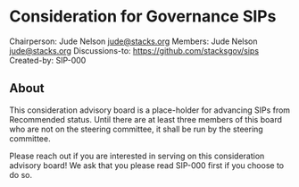 # Consideration for Governance SIPs

Chairperson: Jude Nelson <jude@stacks.org>
Members: Jude Nelson <jude@stacks.org>
Discussions-to: https://github.com/stacksgov/sips
Created-by: SIP-000

## About

This consideration advisory board is a place-holder for advancing SIPs from
Recommended status.  Until there are at least three members of this board who
are not on the steering committee, it shall be run by the steering committee.

Please reach out if you are interested in serving on this consideration advisory
board!  We ask that you please read SIP-000 first if you choose to do so.
